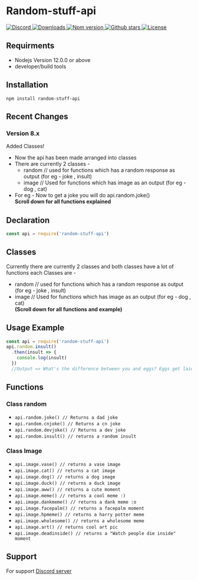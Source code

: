 # Random-stuff-api
<a href="https://discord.gg/y94PA8d">
<img src="https://img.shields.io/discord/690557545965813770?color=7289DA&label=Support&logo=discord&style=for-the-badge" alt="Discord">
</a>

<a href="https://www.npmjs.com/package/random-stuff-api">
<img src="https://img.shields.io/npm/dt/random-stuff-api?color=CC3534&logo=npm&style=for-the-badge" alt="Downloads">
</a>

<a href="https://www.npmjs.com/package/random-stuff-api">
<img src="https://img.shields.io/npm/v/random-stuff-api?color=red&label=Version&logo=npm&style=for-the-badge" alt="Npm version">
</a>
<a href="https://github.com/pgamerxstudio/random-stuff-api">
<img src="https://img.shields.io/github/stars/pgamerxstudio/random-stuff-api?color=333&logo=github&style=for-the-badge" alt="Github stars">
</a>

<a href="https://github.com/pgamerxstudio/random-stuff-api/blob/master/LICENSE">
<img src="https://img.shields.io/github/license/pgamerxstudio/random-stuff-api?color=6e5494&logo=github&style=for-the-badge" alt="License">
</a>

## Requirments
* Nodejs Version 12.0.0 or above
* developer/build tools

## Installation
```
npm install random-stuff-api
```

## Recent Changes
### Version 8.x
Added Classes!
* Now the api has been made arranged into classes
* There are currently 2 classes - 
  * random // used for functions which has a random response as output (for eg - joke , insult)
  * image // Used for functions which has image as an output (for eg - dog , cat)
* For eg - Now to get a joke you will do api.random.joke()     
**Scroll down for all functions explained**

## Declaration
```javascript
const api = require('random-stuff-api')
```

## Classes
Currently there are currently 2 classes and both classes have a lot of functions each 
Classes are - 
* random // used for functions which has a random response as output (for eg - joke , insult)
* image // Used for functions which has image as an output (for eg - dog , cat)     
**(Scroll down for all functions and example)**

## Usage Example

```javascript
const api = require('random-stuff-api')
api.random.insult()
  .then(insult => {
    console.log(insult)
  })
  //Output => What's the difference between you and eggs? Eggs get laid and you don't.
```

## Functions
### Class random
* `api.random.joke() // Returns a dad joke`
* `api.random.cnjoke() // Returns a cn joke`
* `api.random.devjoke() // Returns a dev joke`
* `api.random.insult() // returns a random insult`
### Class Image
* `api.image.vase() // returns a vase image` 
* `api.image.cat() // returns a cat image `
* `api.image.dog() // returns a dog image `
* `api.image.duck() // returns a duck image` 
* `api.image.aww() // returns a cute moment`
* `api.image.meme() // returns a cool meme :)`
* `api.image.dankmeme() // returns a dank meme :o`
* `api.image.facepalm() // returns a facepalm moment`
* `api.image.hpmeme() // returns a harry potter meme`
* `api.image.wholesome() // returns a wholesome meme `
* `api.image.art() // returns cool art pic`
* `api.image.deadinside() // returns a "Watch people die inside" moment`

## Support
For support [Discord server](https://pgamerx.com/discord)
